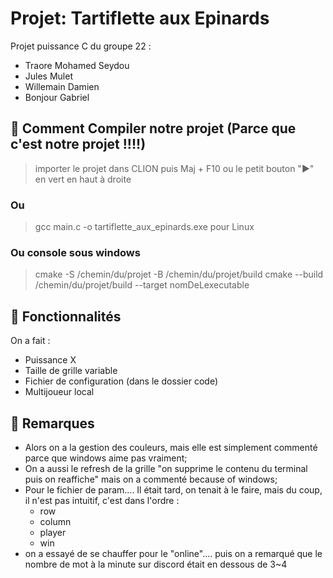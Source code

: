 # Projet: Tartiflette aux Epinards
Projet puissance C du groupe 22 :
- Traore Mohamed Seydou
- Jules Mulet
- Willemain Damien
- Bonjour Gabriel

## 📁 Comment Compiler notre projet (Parce que c'est notre projet !!!!)
> importer le projet dans CLION puis Maj + F10 ou le petit bouton "►" en vert en haut à droite
### Ou
> gcc main.c -o tartiflette_aux_epinards.exe pour Linux
### Ou console sous windows
> cmake -S /chemin/du/projet -B /chemin/du/projet/build
> cmake --build /chemin/du/projet/build --target nomDeLexecutable
## 🔧 Fonctionnalités
On a fait :
- Puissance X 
- Taille de grille variable
- Fichier de configuration (dans le dossier code)
- Multijoueur local
## 👀 Remarques
- Alors on a la gestion des couleurs, mais elle est simplement commenté parce que windows aime pas vraiment;
- On a aussi le refresh de la grille "on supprime le contenu du terminal puis on reaffiche" mais on a commenté because of windows;
- Pour le fichier de param.... Il était tard, on tenait à le faire, mais du coup, il n'est pas intuitif, c'est dans l'ordre :
  - row
  - column
  - player
  - win
- on a essayé de se chauffer pour le "online".... puis on a remarqué que le nombre de mot à la minute sur discord était en dessous de 3~4